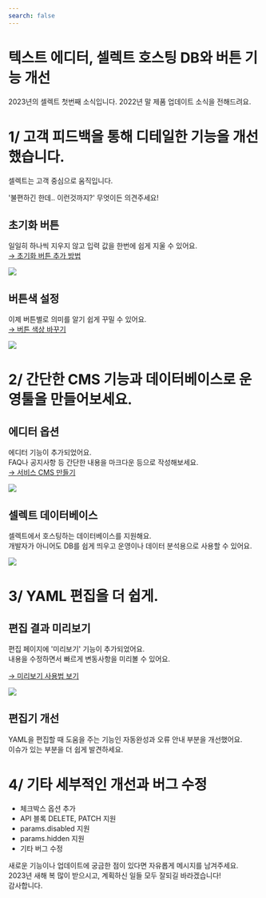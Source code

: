 ```yaml
---
search: false
---
```


# 텍스트 에디터, 셀렉트 호스팅 DB와 버튼 기능 개선

2023년의 셀렉트 첫번째 소식입니다. 2022년 말 제품 업데이트 소식을 전해드려요.

# 1/ 고객 피드백을 통해 디테일한 기능을 개선했습니다.

셀렉트는 고객 중심으로 움직입니다.

'불편하긴 한데.. 이런것까지?' 무엇이든 의견주세요!

## 초기화 버튼

일일히 하나씩 지우지 않고 입력 값을 한번에 쉽게 지울 수 있어요.  
[→ 초기화 버튼 추가 방법](https://docs.selectfromuser.com/docs/yaml-reference#blocksresetbutton) 

![](https://imagedelivery.net/MHVC-FGTDyxApYeHyF29Tw/1fc83581-856a-4585-6dc4-dafd79a9ea00/docs)

## 버튼색 설정

이제 버튼별로 의미를 알기 쉽게 꾸밀 수 있어요.  
[→ 버튼 색상 바꾸기](https://docs.selectfromuser.com/docs/yaml-reference#submitbuttontype) 

![](https://imagedelivery.net/MHVC-FGTDyxApYeHyF29Tw/8758ccff-2cab-49aa-3224-21f8d2b62500/docs)

# 2/ 간단한 CMS 기능과 데이터베이스로 운영툴을 만들어보세요.

## 에디터 옵션

에디터 기능이 추가되었어요.  
FAQ나 공지사항 등 간단한 내용을 마크다운 등으로 작성해보세요.  
[→ 서비스 CMS 만들기](https://docs.selectfromuser.com/docs/%ED%8E%B8%EC%A7%91%EA%B8%B0%EB%A1%9C-%EC%B6%94%EA%B0%80-%EC%88%98%EC%A0%95%ED%95%98%EA%B8%B0) 

![](https://imagedelivery.net/MHVC-FGTDyxApYeHyF29Tw/e4c9777d-5f47-494f-eff2-5d4e1bda3600/docs)

## 셀렉트 데이터베이스

셀렉트에서 호스팅하는 데이터베이스를 지원해요.  
개발자가 아니어도 DB를 쉽게 띄우고 운영이나 데이터 분석용으로 사용할 수 있어요.

![](https://imagedelivery.net/MHVC-FGTDyxApYeHyF29Tw/c516cee6-99c5-4a66-1aed-812ddfb92100/docs)

# 3/ YAML 편집을 더 쉽게.

## 편집 결과 미리보기

편집 페이지에 '미리보기' 기능이 추가되었어요.  
내용을 수정하면서 빠르게 변동사항을 미리볼 수 있어요.

[→ 미리보기 사용법 보기](https://docs.selectfromuser.com/docs/%ED%8E%B8%EC%A7%91-%EA%B2%B0%EA%B3%BC-%EB%AF%B8%EB%A6%AC%EB%B3%B4%EA%B8%B0) 

![](https://imagedelivery.net/MHVC-FGTDyxApYeHyF29Tw/4688fcb7-33e6-48d7-2f5a-a51d68f5c400/docs)

## 편집기 개선

YAML을 편집할 때 도움을 주는 기능인 자동완성과 오류 안내 부분을 개선했어요.  
이슈가 있는 부분을 더 쉽게 발견하세요.

# 4/ 기타 세부적인 개선과 버그 수정

- 체크박스 옵션 추가
- API 블록 DELETE, PATCH 지원
- params.disabled 지원
- params.hidden 지원
- 기타 버그 수정

새로운 기능이나 업데이트에 궁금한 점이 있다면 자유롭게 메시지를 남겨주세요.  
2023년 새해 복 많이 받으시고, 계획하신 일들 모두 잘되길 바라겠습니다!  
감사합니다.